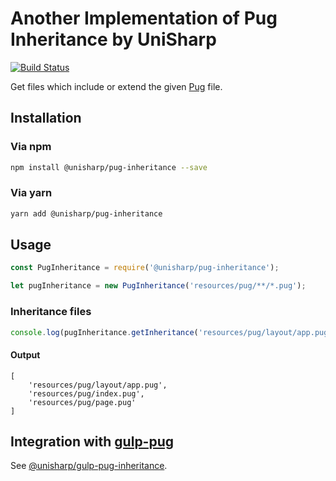 # Another Implementation of Pug Inheritance by UniSharp

[![Build Status](https://travis-ci.org/UniSharp/pug-inheritance.svg?branch=master)](https://travis-ci.org/UniSharp/pug-inheritance)

Get files which include or extend the given [Pug](https://github.com/pugjs/pug) file.

## Installation

### Via npm

```bash
npm install @unisharp/pug-inheritance --save
```

### Via yarn

```bash
yarn add @unisharp/pug-inheritance
```

## Usage

```javascript
const PugInheritance = require('@unisharp/pug-inheritance');

let pugInheritance = new PugInheritance('resources/pug/**/*.pug');
```

### Inheritance files

```javascript
console.log(pugInheritance.getInheritance('resources/pug/layout/app.pug'));
```

#### Output

```
[
    'resources/pug/layout/app.pug',
    'resources/pug/index.pug',
    'resources/pug/page.pug'
]
```

## Integration with [gulp-pug](https://github.com/pugjs/gulp-pug)

See [@unisharp/gulp-pug-inheritance](https://github.com/UniSharp/gulp-pug-inheritance).
